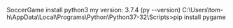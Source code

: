 SoccerGame
install python3 
my version: 3.7.4 (py --version) 
C:\Users\tom-h\AppData\Local\Programs\Python\Python37-32\Scripts>pip install pygame